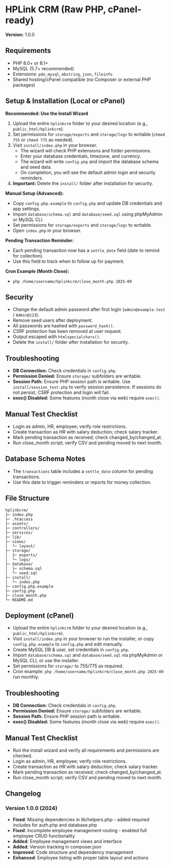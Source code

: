# HPLink CRM (Raw PHP, cPanel-ready)

**Version:** 1.0.0

## Requirements

- PHP 8.0+ or 8.1+
- MySQL (5.7+ recommended)
- Extensions: `pdo_mysql`, `mbstring`, `json`, `fileinfo`
- Shared hosting/cPanel compatible (no Composer or external PHP packages)

## Setup & Installation (Local or cPanel)

**Recommended: Use the Install Wizard**

1. Upload the entire `hplinkcrm` folder to your desired location (e.g., `public_html/hplinkcrm`).
2. Set permissions for `storage/exports` and `storage/logs` to writable (`chmod 755` or `chmod 775` as needed).
3. Visit `install/index.php` in your browser.
   - The wizard will check PHP extensions and folder permissions.
   - Enter your database credentials, timezone, and currency.
   - The wizard will write `config.php` and import the database schema and seed data.
   - On completion, you will see the default admin login and security reminders.
4. **Important:** Delete the `install/` folder after installation for security.

**Manual Setup (Advanced):**

- Copy `config.php.example` to `config.php` and update DB credentials and app settings.
- Import `database/schema.sql` and `database/seed.sql` using phpMyAdmin or MySQL CLI.
- Set permissions for `storage/exports` and `storage/logs` to writable.
- Open `index.php` in your browser.

**Pending Transaction Reminder:**
- Each pending transaction now has a `settle_date` field (date to remind for collection).
- Use this field to track when to follow up for payment.

**Cron Example (Month Close):**
- `php /home/username/hplinkcrm/close_month.php 2025-09`

## Security

- Change the default admin password after first login (`admin@example.test` / `Admin@123`).
- Remove seed users after deployment.
- All passwords are hashed with `password_hash()`.
- CSRF protection has been removed at user request.
- Output escaped with `htmlspecialchars()`.
- Delete the `install/` folder after installation for security.

## Troubleshooting

- **DB Connection:** Check credentials in `config.php`.
- **Permission Denied:** Ensure `storage/` subfolders are writable.
- **Session Path:** Ensure PHP session path is writable. Use `install/session_test.php` to verify session persistence. If sessions do not persist, CSRF protection and login will fail.
- **exec() Disabled:** Some features (month close via web) require `exec()`.

## Manual Test Checklist

- Login as admin, HR, employee; verify role restrictions.
- Create transaction as HR with salary deduction; check salary tracker.
- Mark pending transaction as received; check changed_by/changed_at.
- Run close_month script; verify CSV and pending moved to next month.

## Database Schema Notes

- The `transactions` table includes a `settle_date` column for pending transactions.
- Use this date to trigger reminders or reports for money collection.

## File Structure

```
hplinkcrm/
├─ index.php
├─ .htaccess
├─ assets/
├─ controllers/
├─ services/
├─ lib/
├─ views/
│  └─ layout/
├─ storage/
│  ├─ exports/
│  └─ logs/
├─ database/
│  ├─ schema.sql
│  └─ seed.sql
├─ install/
│  └─ index.php
├─ config.php.example
├─ config.php
├─ close_month.php
└─ README.md
```

## Deployment (cPanel)

- Upload the entire `hplinkcrm` folder to your desired location (e.g., `public_html/hplinkcrm`).
- Visit `install/index.php` in your browser to run the installer, or copy `config.php.example` to `config.php` and edit manually.
- Create MySQL DB & user, set credentials in `config.php`.
- Import `database/schema.sql` and `database/seed.sql` via phpMyAdmin or MySQL CLI, or use the installer.
- Set permissions for `storage/` to 755/775 as required.
- Cron example: `php /home/username/hplinkcrm/close_month.php 2025-09` run monthly.

## Troubleshooting

- **DB Connection:** Check credentials in `config.php`.
- **Permission Denied:** Ensure `storage/` subfolders are writable.
- **Session Path:** Ensure PHP session path is writable.
- **exec() Disabled:** Some features (month close via web) require `exec()`.

## Manual Test Checklist

- Run the install wizard and verify all requirements and permissions are checked.
- Login as admin, HR, employee; verify role restrictions.
- Create transaction as HR with salary deduction; check salary tracker.
- Mark pending transaction as received; check changed_by/changed_at.
- Run close_month script; verify CSV and pending moved to next month.

## Changelog

### Version 1.0.0 (2024)
- **Fixed**: Missing dependencies in lib/helpers.php - added required includes for auth.php and database.php
- **Fixed**: Incomplete employee management routing - enabled full employee CRUD functionality
- **Added**: Employee management views and interface
- **Added**: Version tracking in composer.json
- **Improved**: Code structure and dependency management
- **Enhanced**: Employee listing with proper table layout and actions
